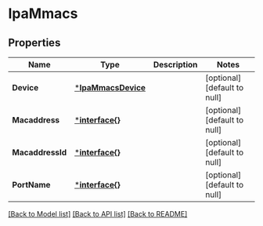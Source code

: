 # IpaMmacs

## Properties
Name | Type | Description | Notes
------------ | ------------- | ------------- | -------------
**Device** | [***IpaMmacsDevice**](IPAMmacs_device.md) |  | [optional] [default to null]
**Macaddress** | [***interface{}**](interface{}.md) |  | [optional] [default to null]
**MacaddressId** | [***interface{}**](interface{}.md) |  | [optional] [default to null]
**PortName** | [***interface{}**](interface{}.md) |  | [optional] [default to null]

[[Back to Model list]](../README.md#documentation-for-models) [[Back to API list]](../README.md#documentation-for-api-endpoints) [[Back to README]](../README.md)


